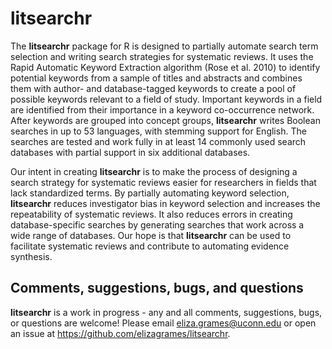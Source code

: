 litsearchr
==========

The **litsearchr** package for R is designed to partially automate search term selection and writing search strategies for systematic reviews. It uses the Rapid Automatic Keyword Extraction algorithm (Rose et al. 2010) to identify potential keywords from a sample of titles and abstracts and combines them with author- and database-tagged keywords to create a pool of possible keywords relevant to a field of study. Important keywords in a field are identified from their importance in a keyword co-occurrence network. After keywords are grouped into concept groups, **litsearchr** writes Boolean searches in up to 53 languages, with stemming support for English. The searches are tested and work fully in at least 14 commonly used search databases with partial support in six additional databases.

Our intent in creating **litsearchr** is to make the process of designing a search strategy for systematic reviews easier for researchers in fields that lack standardized terms. By partially automating keyword selection, **litsearchr** reduces investigator bias in keyword selection and increases the repeatability of systematic reviews. It also reduces errors in creating database-specific searches by generating searches that work across a wide range of databases. Our hope is that **litsearchr** can be used to facilitate systematic reviews and contribute to automating evidence synthesis.

Comments, suggestions, bugs, and questions
------------------------------------------

**litsearchr** is a work in progress - any and all comments, suggestions, bugs, or questions are welcome! Please email eliza.grames@uconn.edu or open an issue at <https://github.com/elizagrames/litsearchr>.
